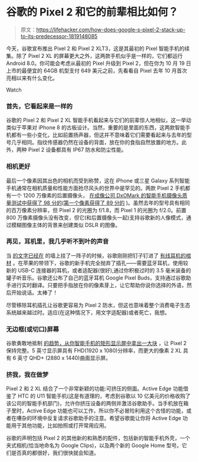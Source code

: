 # 谷歌的 Pixel 2 和它的前辈相比如何？

> 原文：<https://lifehacker.com/how-does-google-s-pixel-2-stack-up-to-its-predecessor-1819148085>

今天，谷歌宣布推出 Pixel 2 和 Pixel 2 XLT3，这是其最初的 Pixel 智能手机的续集。除了 Pixel 2 XL 的屏幕更大之外，这两款手机似乎是一样的，它们都运行 Android 8.0。你可能会考虑从最初的 Pixel 升级到 Pixel 2，但在你为 10 月 19 日上市的最便宜的 64GB 机型支付 649 美元之前，先看看自 Pixel 去年 10 月首次亮相以来有什么变化。

Watch

### **首先，它看起来是一样的**

谷歌的 Pixel 2 和 Pixel 2 XL 智能手机看起来与它们的前辈惊人地相似，这一举动类似于苹果对 iPhone 8 的古板设计。当然，重要的是里面的东西，这两款智能手机都有一些小变化，比如前置扬声器，但这并不意味着它们需要看起来与去年的型号几乎相同。指纹传感器仍然在设备的背面，放在你的食指自然放置的地方。此外，两种 Pixel 2 设备都具有 IP67 防水和防尘性能。

### **相机更好**

最后一个像素因其出色的相机而受到称赞，这在 iPhone 或三星 Galaxy 系列智能手机通常在相机质量和性能方面抢尽风头的世界中是罕见的。两款 Pixel 2 手机都有一个 1200 万像素的后置摄像头， [在成像公司 DxOMark 的智能手机摄像头质量测试中获得了 98 分的](https://www.dxomark.com/google-pixel-2-reviewed-sets-new-record-smartphone-camera-quality/)([第一个像素获得了 89 分的](https://gizmodo.com/the-google-pixel-is-too-dumb-and-ugly-to-replace-your-i-1787877249) )。虽然去年的型号具有相同的百万像素分辨率，但 Pixel 2 的光圈为 f/1.8，而 Pixel 1 的光圈为 f/2.0。前置 800 万像素摄像头没有改变，但它(和后置摄像头一起)支持谷歌新的人像模式，通过模糊图像主体的背景来创建类似 DSLR 的图像。

### **再见，耳机里，我几乎听不到叶的声音**

当 [的文字已经在](https://lifehacker.com/keep-your-classic-cans-alive-with-a-bluetooth-clip-on-1796222983) 的墙上挂了一阵子的时候，谷歌刚刚把钉子钉进了 [有线耳机的棺材](https://lifehacker.com/the-simple-pleasure-of-wireless-headphones-1792020630) 。在苹果的带领下，谷歌的新手机完全抛弃了插孔——需要蓝牙耳机，使用较新的 USB-C 连接器的耳机，或者适配器(很好),通过你积极过时的 3.5 毫米装备的罐子听音乐。谷歌还公布了自己的蓝牙耳机 Google Pixel Buds，支持通过谷歌助手进行实时翻译。只要把手指放在你的像素芽上，让它帮助你说你选择的外语，然后开始说话。太棒了！

尽管移除耳机插孔让谷歌更容易为 Pixel 2 防水，但这也意味着整个消费电子生态系统越来越过时。适应(在这种情况下，用文字适配器)或者死亡，我想。

### **无边框(或切口)屏幕**

谷歌勇敢地抵制 [的趋势，从你智能手机的矩形显示屏中拿出一大块](https://gizmodo.com/im-going-to-buy-the-iphone-x-and-i-hate-myself-for-it-1804418016) ，让 Pixel 2 保持完整。5 英寸显示屏具有 FHD(1920 x 1080)分辨率，而更大的像素 2 XL 具有 6 英寸 QHD+ (2880 x 1440)曲面显示屏。

### **挤我，我在做梦**

Pixel 2 和 2 XL 结合了一个非常新颖的功能:可挤压的侧面。Active Edge 功能借鉴了 HTC 的 U11 智能手机(这是有道理的，考虑到谷歌以 10 亿美元的价格收购了该公司的智能手机部门)，允许你挤压设备的两侧并激活谷歌助手。当手机放在箱子里时，Active Edge 功能也可以工作，所以你不必冒险利用这个古怪的功能，或者在嘈杂的环境中反复请求谷歌助手的注意。希望谷歌能让你将 Active Edge 功能用于其他功能，比如拍照或打开常用应用。

谷歌的声明包括 Pixel 2 的其他新的和熟悉的配件，包括新的智能手机外壳，一个夹式相机(恰当地命名为 Google Clips)，以及两个新的 Google Home 型号。它们是否真的都很好，我们很快就会知道。